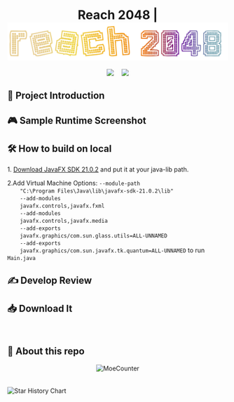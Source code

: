 <!-------------------This is beginning.------------------->

<!--
    -----------------Put logo here----------------------
-->

<div align="center">
    <h1>
    Reach 2048 |
    <img src="src/main/resources/assets/logo.png" alt="Reach 2048" width="520" align="center">
    </h1>
</div> 

<!-------------------Put tag here------------------->
<div align="center">
    <p>
    <img src="https://img.shields.io/badge/JavaFX-21.0.2-orange?style=flat&link=https%3A%2F%2Fopenjfx.io%2F" />&emsp;
    <img src="https://img.shields.io/badge/Maven-3.8.5-blue?style=flat&logo=apache%20maven&color=%23C71A36&link=https%3A%2F%2Fmaven.apache.org%2F"/>
    </p>
</div>

<!-------------------Put introduction here------------------->
<div>
    <h2>📕 Project Introduction</h2>
    <p></p>
</div>

<!-------------------Put running demo here------------------->
<div>
    <h2>🎮 Sample Runtime Screenshot</h2>
    <!-------------------Several images here...------------------->
</div>

<!-------------------Put how to run on local here------------------->
<div>
    <h2>🛠️ How to build on local</h2>
    <p>
    1. <a href="https://download2.gluonhq.com/openjfx/21.0.2/openjfx-21.0.2_windows-x64_bin-sdk.zip">Download JavaFX SDK 21.0.2</a> and put it at your java-lib path.
    </p>
    <p>
    2.Add Virtual Machine Options: <code>--module-path
    "C:\Program Files\Java\lib\javafx-sdk-21.0.2\lib"
    --add-modules
    javafx.controls,javafx.fxml
    --add-modules
    javafx.controls,javafx.media
    --add-exports
    javafx.graphics/com.sun.glass.utils=ALL-UNNAMED
    --add-exports
    javafx.graphics/com.sun.javafx.tk.quantum=ALL-UNNAMED</code> to run <code>Main.java</code>
    </p>
</div>

<!-------------------Put develop notes here------------------->
<div>
    <h2>✍ Develop Review</h2>
    <!-------------------Several urls here...------------------->
</div>

<!-------------------Put Release here------------------->
<div>
    <h2>📥 Download It</h2>
</div>

<br/>

<div>
  <h2>🌟 About this repo</h2>
</div>

<!--
    -----------------Put MoeCounter here-----------------
-->
<div align="center">
  <img src="https://count.himiku.com/get/@misuzu&theme=rule34" alt="MoeCounter" />
</div>
<br></br>
<!--
    -----------------Put star graph here-----------------
-->
<picture>
  <source
    media="(prefers-color-scheme: dark)"
    srcset="
      https://api.star-history.com/svg?repos=zaddle55/Gaming2048&type=Date&theme=dark
    "
  />
  <source
    media="(prefers-color-scheme: light)"
    srcset="
      https://api.star-history.com/svg?repos=zaddle55/Gaming2048&type=Date&theme=light
    "
  />
  <img
    alt="Star History Chart"
    src="https://api.star-history.com/svg?repos=zaddle55/Gaming2048&type=Date"
  />
</picture>
